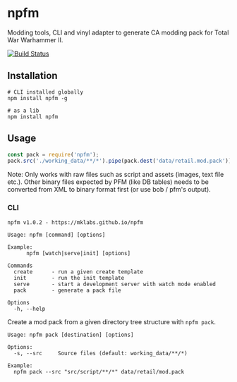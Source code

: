# npfm

Modding tools, CLI and vinyl adapter to generate CA modding pack for Total War
Warhammer II.

[![Build Status](https://travis-ci.org/mklabs/npfm.svg?branch=npfm)](https://travis-ci.org/mklabs/twmods)

## Installation

    # CLI installed globally
    npm install npfm -g

    # as a lib
    npm install npfm

## Usage

```js
const pack = require('npfm');
pack.src('./working_data/**/*').pipe(pack.dest('data/retail.mod.pack'));
```

Note: Only works with raw files such as script and assets (images, text file
etc.). Other binary files expected by PFM (like DB tables) needs to be
converted from XML to binary format first (or use bob / pfm's output).

### CLI

```
npfm v1.0.2 - https://mklabs.github.io/npfm

Usage: npfm [command] [options]

Example:
      npfm [watch|serve|init] [options]

Commands
  create      - run a given create template
  init        - run the init template
  serve       - start a development server with watch mode enabled
  pack        - generate a pack file

Options
  -h, --help
```

Create a mod pack from a given directory tree structure with `npfm pack`.

```
Usage: npfm pack [destination] [options]

Options:
  -s, --src     Source files (default: working_data/**/*)

Example:
  npfm pack --src "src/script/**/*" data/retail/mod.pack
```
